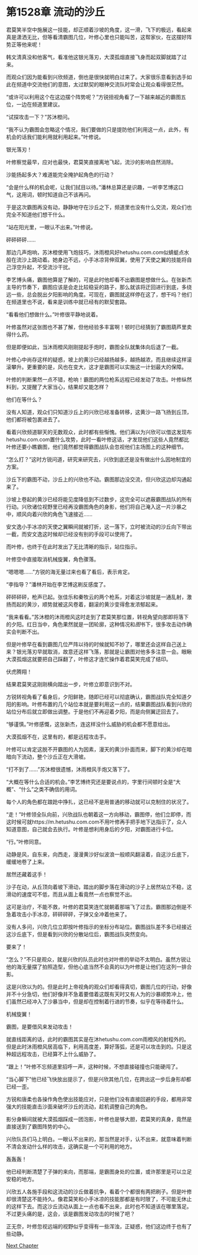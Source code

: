 # 第1528章 流动的沙丘

君莫笑半空中施展这一技能，却正顺着沙坡的角度，这一滑，飞下的极远，看起来真是潇洒无比，但等看清霸图几位，叶修心里也只能叫苦，这帮家伙，在这摆好阵势正等他来呢！

韩文清真没和他客气，看准他这银光落刃，大漠孤烟直接飞身而起双脚就踏了过来。

而观众们因为能看到兴欣频道，倒也是很快就明白过来了。大家很乐意看到选手如此在频道中交流他们的意图，太过默契的眼神交流队时常会让观众看得很茫然。

“或许可以利用这个在这边摆个阵势呢？”方锐扭视角看了一下越来越近的霸图五位，一边在频道里建议。

“试探攻击一下？”苏沐橙问。

“我不认为霸图会忽略这个情况，我们要做的只是提防他们利用这一点，此外，有机会的话我们能利用就利用起来。”叶修说。

银光落刃！

叶修察觉最早，应对也最快，君莫笑直接离地飞起，流沙的影响自然消除。

沙能扬起多大？难道能完全掩护起角色的行动？

“会是什么样的机会呢，让我们拭目以待。”潘林总算还是识趣，一听李艺博这口气，这用词，顿时知道自己不该再问。

于是这次霸图再没有动，静静地守在沙丘之下，频道里也没有什么交流，观众们也完全不知道他们想干什么。

“站在阳光里，一眼认不出来。”叶修说。

砰砰砰砰……

那边几声炮响，苏沐橙使用飞炮技巧，沐雨橙风好hetushu.com.com似蜻蜓点水般在流沙上跳动着。她身边不远，小手冰凉背伸双翼，使用了天使之翼的技能将自己浮空升起，不受流沙干扰。

李艺博头痛，霸图他算是了解的，可是此时他却看不出霸图是想做什么。在张新杰主导的节奏下，霸图应该是会走比较稳妥的路子，那么就该将迂回进行到底，多绕远一些，总会脱出夕阳影响的角度。可现在，霸图就这样停在这了，想干吗？他们在频道里也不说，看来是训练中就已经有的默契套路。

“看看他们想做什么。”叶修很平静地说着。

叶修虽然对这张图也不甚了解，但他经验多丰富啊！顿时已经猜到了霸图葫芦里卖得什么药。

但是即便如此，当沐雨橙风刚刚提起手炮时，霸图全队就集体向后退了一截。

叶修心中尚存这样的疑惑，坡上的黄沙已经越扬越多，越扬越浓，而且继续这样滚滚攀升。更重要的是，风也在变大，这才是霸图可以实施这一计划最大的保障。

叶修的判断果然一点不错，枪响！霸图的两位枪系远程已经发动了攻击。叶修纵然料到，又提醒了大家当心，结果却又能怎样？

他们在等什么？

没有人知道，观众们只知道沙丘上的兴欣已经准备转移，这黄沙一路飞扬到丘顶，他们都将被包裹进去了。

看着兴欣频道聊天的无数观众，此时都有些惭愧。他们满以为兴欣可以借这发现布hetushu.com.com置什么攻势，此时一看叶修这话，才发现他们这些人竟然都比叶修还要小瞧霸图，他们竟然都觉得霸图战队会忽视他们主场图上的这种细节。

“怎么打？”这时方锐问道，研究来研究去，兴欣到底还是没有做出什么因地制宜的方案。

沙丘下的霸图不动，沙丘上的兴欣也不动。霸图那边没交流，但兴欣这边却沟通起来了。

沙坡上卷起的黄沙已经将能见度降低到不过数步，这完全可以遮蔽霸图战队的所有行动。兴欣诸位视野里已经再没霸图角色的身影，他们将自己淹入这一片沙暴之中，顺风向着兴欣的角色飞速接近……

安文逸小手冰凉的天使之翼瞬间就被打折，这一落下，立时被流动的沙丘向下带出一截，而安文逸这时候却已经没有别的手段可以使用了。

而叶修，也终于在此时发出了无比清晰的指示，站位指示。

叶修空中直接取消机械旋翼，角色骤落。

“嗯嗯嗯……”方锐的海无量过来也看了看后，表示肯定。

“李指导？”潘林开始在李艺博这刷反感度了。

砰砰砰砰，枪声已起。张佳乐和秦牧云的两个枪系，对着这沙坡就是一通乱射，激扬而起的黄沙，顺势就被这风卷着，翻滚的黄沙变得愈发浓郁起来。

“我来看看。”苏沐橙的沐雨橙风这时走到了君莫笑那位置，转视角望向那即将落下的夕阳。红日当中，角色果然就是一团轮廓，这种情况和*图*书下，很多攻击动作确实会判断不出。

但是叶修早在看到霸图几位严阵以待的时候就知不妙了，哪里还会这样自己送上来？银光落刃早就取消，故意还这样飞落，那就是让霸图对他多多注意一会。眼瞅大漠孤烟这就要把自己踩翻了，叶修这才连忙操作着君莫笑完成了结印。

伏虎腾翔！

结果君莫笑这刚刚横向踏出一步，叶修立即意识到不对。

方锐转视角看了看身后，夕阳鲜艳，随即已经可以彻底确认，霸图战队完全知道夕阳的影响。叶修布置的几个站位本就是要利用这一点的，结果霸图战队看到兴欣的站位分布后就立即做出调整。于是他们不再迎着夕阳，而是向侧翼迂回去了。

“够谨慎。”叶修感慨，这张新杰，连这样没什么威胁的机会都不愿意给出。

大漠孤烟不在，这里有的，都是远程攻击手。

叶修可以肯定这脱不开霸图的人为因素，漫天的黄沙扑面而来，脚下的黄沙却在暗暗向下流动，整个沙丘正在大滑坡。

“打不到了……”苏沐橙很遗憾，沐雨橙风手炮又落下了。

“大概在等什么合适的机会。”李艺博终究还是要说点的，字里行间顿时全是“大概”、“什么”之类不确信的用词。

每个人的角色都在踉跄中挣扎，这已经不是用普通的移动就可以克制住的状况了。

“走！”叶修领全队向前，兴欣战队也朝着这一方向移动，霸图停，他们立即停，而这时候可就https://m.hetushu.com.com不用叶修再手把手地下达指示了，众人知道意图，自己就会去执行。叶修是想利用身后的夕阳，对霸图进行卡位。

“行。”叶修同意。

动静是风，自东来，向西走，漫漫黄沙好似波浪一般顺风翻滚着，自这沙丘底下，缓缓地卷了上来。

居然还藏着这手！

沙子在动，从丘顶向着坡下滑动，踏出的脚步落在滑动的沙子上居然站立不稳，这滑动的速度可不低，而且从面上看竟然一点也察觉不出。

这可是治疗，不能不救，叶修的君莫笑连忙就朝着那端飞了过去。霸图那边倒是不急着攻击小手冰凉，砰砰砰砰，子弹又全冲着他来了。

没有人多问，兴欣几位立即按叶修指示的坐标分布站位。霸图战队差不多已经接近这沙丘底下，但是看到兴欣的分散站位后，霸图战队突然变向。

要来了！

“怎么？”不只是观众，就是兴欣的队员此时也对叶修的举动不太明白。虽然方锐让他的海无量摆了拍照造型，但他心底当然不会真的以为叶修是让他们在这列一排合影。

这是兴欣以为的。但是此时上帝视角的观众们却看得真切，霸图几位的行动，好像并不十分急切，他们好像并不急着要借着这既有天时又有人为的沙暴顺势冲上，他们虽然已经冲入了沙暴当中，但是却在控制着行进的节奏，似乎在等待着什么。

机械旋翼！

霸图，是要借风来发动攻击！

就直线距离的话，此时的霸图其实是在沐hetushu.com.com雨橙风的射程外的。但是此时沐雨橙风居高临下，利用高度差，算好落弧，还是可以攻击到的。只是这种超远程攻击，已经算不上什么威胁了。

“跟上！”叶修不忘频道里招呼一声，这种时候，不想直接碰撞也只能硬闯了。

“当心脚下”他已经飞快放出提示了，但是兴欣其他几位，在跨出这一步后身形却都已经一歪。

方锐和唐柔也各操作角色使出技能应对，只是他们没有直接回避的手段，都用非常强大的技能直击沙面来破坏沙丘的流动，趁机调整自己的角色。

影分身瞬间就被大漠孤烟踩成一团泡影，叶修也是够大胆，君莫笑的真身，竟然是直接送到了霸图阵势的中心。

兴欣队员们马上明白。一眼认不出来的，那当然是对手，认不出来，就意味着判断不清会发动什么样的攻击，这确实是一个可利用的地方。

轰轰轰！

他已经判断清楚了子弹的来向，而那端，是霸图身处的位置，或许那里是可以立足安稳的地方。

兴欣五人各施手段和这流动的沙丘做着抗争，看着个个都很有两把刷子。但是叶修却很清楚这不能持久。像君莫笑和小手冰凉的技能那都是有时限了，不可能无休止的这样下去。而这沙丘流动从面上一点也看不出来，此时也不知道该在哪里落足。不过更头痛的是，这会，该是霸图发动攻击的时候了吧？

正无奈，叶修忽视远端的视野似乎变得有一些浑浊，正疑惑，他们这边终于也有了些动静。



[Next Chapter](%E7%AC%AC1529%E7%AB%A0%20%E7%86%9F%E6%82%89%EF%BC%8C%E5%8F%8D%E5%80%92%E6%9B%B4%E9%9A%BE%E7%BC%A0.md)